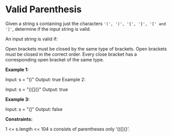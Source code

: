 # Valid Parenthesis

Given a string s containing just the characters `'(', ')', '{', '}', '[' and ']'`, determine if the input string is valid.

An input string is valid if:

Open brackets must be closed by the same type of brackets.
Open brackets must be closed in the correct order.
Every close bracket has a corresponding open bracket of the same type.
 

**Example 1:**

Input: s = "()"
Output: true
Example 2:

Input: s = "()[]{}"
Output: true

**Example 3:**

Input: s = "(]"
Output: false
 
**Constraints:**

1 <= s.length <= 104
s consists of parentheses only '()[]{}'.